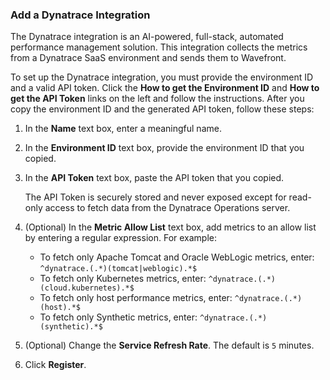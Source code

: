 ### Add a Dynatrace Integration

The Dynatrace integration is an AI-powered, full-stack, automated performance management solution. This integration collects the metrics from a Dynatrace SaaS environment and sends them to Wavefront.

To set up the Dynatrace integration, you must provide the environment ID and a valid API token. Click the **How to get the Environment ID** and **How to get the API Token** links on the left and follow the instructions. After you copy the environment ID and the generated API token, follow these steps:

1. In the **Name** text box, enter a meaningful name.
2. In the **Environment ID** text box, provide the environment ID that you copied.
3. In the **API Token** text box, paste the API token that you copied.
  
   The API Token is securely stored and never exposed except for read-only access to fetch data from the Dynatrace Operations server.

4. (Optional) In the **Metric Allow List** text box, add metrics to an allow list by entering a regular expression. For example:
   
   * To fetch only Apache Tomcat and Oracle WebLogic metrics, enter: `^dynatrace.(.*)(tomcat|weblogic).*$`
   * To fetch only Kubernetes metrics, enter: `^dynatrace.(.*)(cloud.kubernetes).*$`
   * To fetch only host performance metrics, enter: `^dynatrace.(.*)(host).*$`
   * To fetch only Synthetic metrics, enter: `^dynatrace.(.*)(synthetic).*$`
5. (Optional) Change the **Service Refresh Rate**. The default is `5` minutes.
6. Click **Register**.
